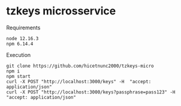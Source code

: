 # tzkeys microsservice

Requirements
```
node 12.16.3
npm 6.14.4

```

Execution
```
git clone https://github.com/hicetnunc2000/tzkeys-micro
npm i
npm start
curl -X POST "http://localhost:3000/keys" -H  "accept: application/json"
curl -X POST "http://localhost:3000/keys?passphrase=pass123" -H  "accept: application/json"
```
